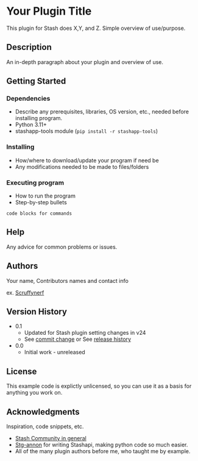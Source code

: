 # Your Plugin Title

This plugin for Stash does X,Y, and Z.
Simple overview of use/purpose.

## Description

An in-depth paragraph about your plugin and overview of use.

## Getting Started

### Dependencies

* Describe any prerequisites, libraries, OS version, etc., needed before installing program.
* Python 3.11+
* stashapp-tools module (`pip install -r stashapp-tools`)

### Installing

* How/where to download/update your program if need be
* Any modifications needed to be made to files/folders

### Executing program

* How to run the program
* Step-by-step bullets
```
code blocks for commands
```

## Help

Any advice for common problems or issues.

## Authors

Your name, Contributors names and contact info

ex. [Scruffynerf](https://github.com/scruffynerf)

## Version History

* 0.1
    * Updated for Stash plugin setting changes in v24
    * See [commit change]() or See [release history]()
* 0.0
    * Initial work - unreleased

## License

This example code is explictly unlicensed, so you can use it as a basis for anything you work on.

## Acknowledgments

Inspiration, code snippets, etc.
* [Stash Community in general](https://github.com/stashapp)
* [Stg-annon](https://github.com/stg-annon) for writing Stashapi, making python code so much easier.
* All of the many plugin authors before me, who taught me by example.
